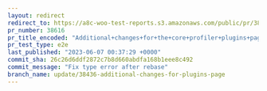 ```yaml
---
layout: redirect
redirect_to: https://a8c-woo-test-reports.s3.amazonaws.com/public/pr/38616/e2e/index.html
pr_number: 38616
pr_title_encoded: "Additional+changes+for+the+core+profiler+plugins+page"
pr_test_type: e2e
last_published: "2023-06-07 00:37:29 +0000"
commit_sha: 26c26d6ddf2872c7b8d660abdfa168b1eee8c492
commit_message: "Fix type error after rebase"
branch_name: update/38436-additional-changes-for-plugins-page
---
```

